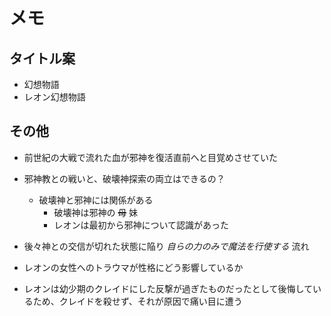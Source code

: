 # メモ
## タイトル案
- 幻想物語
- レオン幻想物語

## その他

- 前世紀の大戦で流れた血が邪神を復活直前へと目覚めさせていた

- 邪神教との戦いと、破壊神探索の両立はできるの？
  - 破壊神と邪神には関係がある
    - 破壊神は邪神の ~~母~~ 妹
    - レオンは最初から邪神について認識があった

- 後々神との交信が切れた状態に陥り _自らの力のみで魔法を行使する_ 流れ

- レオンの女性へのトラウマが性格にどう影響しているか

- レオンは幼少期のクレイドにした反撃が過ぎたものだったとして後悔しているため、クレイドを殺せず、それが原因で痛い目に遭う
